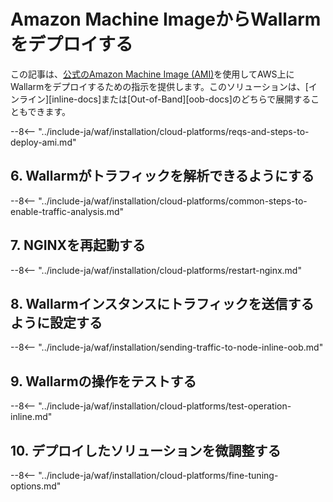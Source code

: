 # Amazon Machine ImageからWallarmをデプロイする

この記事は、[公式のAmazon Machine Image (AMI)](https://aws.amazon.com/marketplace/pp/B073VRFXSD)を使用してAWS上にWallarmをデプロイするための指示を提供します。このソリューションは、[インライン][inline-docs]または[Out-of-Band][oob-docs]のどちらで展開することもできます。

<!-- ???
すべての領域がサポートされていると述べてください -->

--8<-- "../include-ja/waf/installation/cloud-platforms/reqs-and-steps-to-deploy-ami.md"

## 6. Wallarmがトラフィックを解析できるようにする

--8<-- "../include-ja/waf/installation/cloud-platforms/common-steps-to-enable-traffic-analysis.md"

## 7. NGINXを再起動する

--8<-- "../include-ja/waf/installation/cloud-platforms/restart-nginx.md"

## 8. Wallarmインスタンスにトラフィックを送信するように設定する

--8<-- "../include-ja/waf/installation/sending-traffic-to-node-inline-oob.md"

## 9. Wallarmの操作をテストする

--8<-- "../include-ja/waf/installation/cloud-platforms/test-operation-inline.md"

## 10. デプロイしたソリューションを微調整する

--8<-- "../include-ja/waf/installation/cloud-platforms/fine-tuning-options.md"
